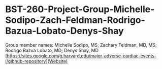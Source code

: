 # BST-260-Project-Group-Michelle-Sodipo-Zach-Feldman-Rodrigo-Bazua-Lobato-Denys-Shay
Group member names: Michelle Sodipo, MS; Zachary Feldman, MD, MS; Rodrigo Bazua Lobato, MD; Denys Shay, MD
[https://sites.google.com/g.harvard.edu/major-adverse-cardiac-events-i/gibhub-repository](Website)
